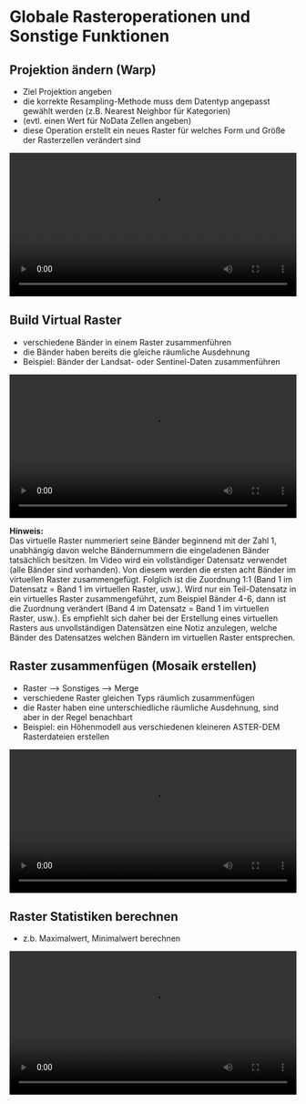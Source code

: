 # Globale Rasteroperationen und Sonstige Funktionen

## Projektion ändern (Warp)
* Ziel Projektion angeben
* die korrekte Resampling-Methode muss dem Datentyp angepasst gewählt werden (z.B. Nearest Neighbor für Kategorien)
* (evtl. einen Wert für NoData Zellen angeben)
* diese Operation erstellt ein neues Raster für welches Form und Größe der Rasterzellen verändert sind

<video width="100%" controls src="https://courses.gistools.geog.uni-heidelberg.de/giscience/gis-einfuehrung/-/wikis/uploads/QGIS/videos/qgis_warp.mp4"></video>

## Build Virtual Raster
* verschiedene Bänder in einem Raster zusammenführen
* die Bänder haben bereits die gleiche räumliche Ausdehnung
* Beispiel: Bänder der Landsat- oder Sentinel-Daten zusammenführen  

<video width="100%" controls src="https://courses.gistools.geog.uni-heidelberg.de/giscience/gis-einfuehrung/-/wikis/uploads/QGIS/videos/qgis_build_virtual_raster.mp4"></video>

**Hinweis:**  
Das virtuelle Raster nummeriert seine Bänder beginnend mit der Zahl 1, unabhängig davon welche Bändernummern die eingeladenen Bänder tatsächlich besitzen. Im Video wird ein vollständiger Datensatz verwendet (alle Bänder sind vorhanden). Von diesem werden die ersten acht Bänder im virtuellen Raster zusammengefügt. Folglich ist die Zuordnung 1:1 (Band 1 im Datensatz = Band 1 im virtuellen Raster, usw.). Wird nur ein Teil-Datensatz in ein virtuelles Raster zusammengeführt, zum Beispiel Bänder 4-6, dann ist die Zuordnung verändert (Band 4 im Datensatz = Band 1 im virtuellen Raster, usw.). Es empfiehlt sich daher bei der Erstellung eines virtuellen Rasters aus unvollständigen Datensätzen eine Notiz anzulegen, welche Bänder des Datensatzes welchen Bändern im virtuellen Raster entsprechen.

## Raster zusammenfügen (Mosaik erstellen)
* Raster --> Sonstiges --> Merge
* verschiedene Raster gleichen Typs räumlich zusammenfügen
* die Raster haben eine unterschiedliche räumliche Ausdehnung, sind aber in der Regel benachbart
* Beispiel: ein Höhenmodell aus verschiedenen kleineren ASTER-DEM Rasterdateien erstellen

<video width="100%" controls src="https://courses.gistools.geog.uni-heidelberg.de/giscience/gis-einfuehrung/-/wikis/uploads/QGIS/videos/qgis_raster_merge.mp4"></video>

## Raster Statistiken berechnen
* z.b. Maximalwert, Minimalwert berechnen

<video width="100%" controls src="https://courses.gistools.geog.uni-heidelberg.de/giscience/gis-einfuehrung/-/wikis/uploads/QGIS/videos/qgis_raster_layer_stats.mp4"></video>
